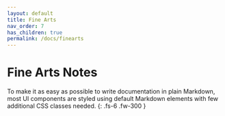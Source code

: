 ```yaml
---
layout: default
title: Fine Arts
nav_order: 7
has_children: true
permalink: /docs/finearts
---
```


# Fine Arts Notes

To make it as easy as possible to write documentation in plain Markdown, most UI components are styled using default Markdown elements with few additional CSS classes needed.
{: .fs-6 .fw-300 }
